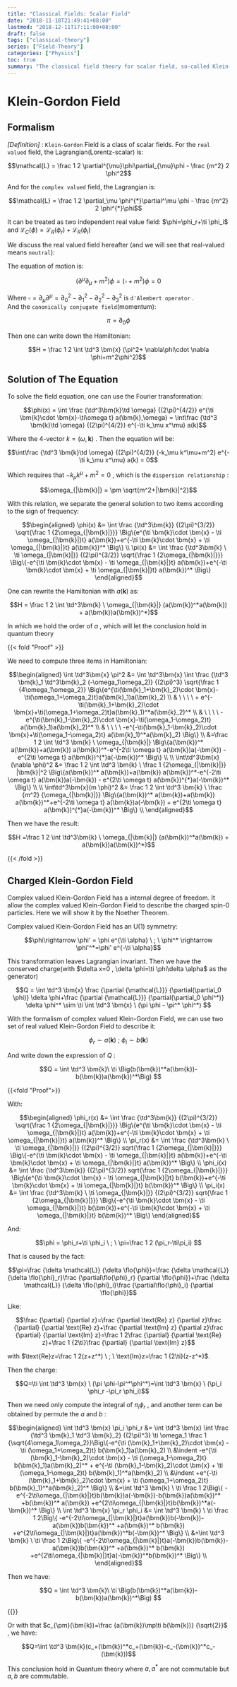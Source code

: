 ```yaml
---
title: "Classical Fields: Scalar Field"
date: "2018-11-18T21:49:41+08:00"
lastmod: "2018-12-11T17:11:00+08:00"
draft: false
tags: ["classical-theory"]
series: ["Field-Theory"]
categories: ["Physics"]
toc: true
summary: "The classical field theory for scalar field, so-called Klein-Gordon Field. Together with the solution of Klein-Gordon equation and some symmetry analysis."
---
```



# Klein-Gordon Field

## Formalism
_[Definition]_ : `Klein-Gordon` Field is a class of scalar fields. For the `real valued` field, the Lagrangian(Lorentz-scalar) is:


$$\mathcal{L} = \frac 1 2 \partial^{\mu}\phi\partial_{\mu}\phi - \frac {m^2} 2 \phi^2$$


And for the `complex valued` field, the Lagrangian is:


$$\mathcal{L} = \frac 1 2 \partial_\mu \phi^{*}\partial^\mu \phi - \frac {m^2} 2 \phi^{*}\phi$$


It can be treated as two independent real value field: $\phi=\phi_r+\ti \phi_i$ and $\mathcal{L}_C(\phi) = \mathcal{L}_R(\phi_r)+\mathcal{L}_R(\phi_i)$

We discuss the real valued field hereafter (and we will see that real-valued means `neutral`):

The equation of motion is:


$$(\partial^{\mu}\partial_{\mu} + m^2) \phi = (\square + m^2)\phi=0$$


Where $\square=\partial_{\mu}\partial^\mu=\partial_0^2-\partial_1^2-\partial_2^2-\partial_3^2$ is `d'Alembert operator` . \
And the `canonically conjugate field`(momentum):


$$\pi = \partial_0 \phi $$


Then one can write down the Hamiltonian:


$$H = \frac 1 2  \int \td^3 \bm{x} (\pi^2+ \nabla\phi\cdot \nabla \phi+m^2\phi^2)$$


## Solution of The Equation

To solve the field equation, one can use the Fourier transformation:


$$\phi(x) = \int \frac {\td^3\bm{k}\td \omega} {(2\pi)^{4/2}} e^{\ti \bm{k}\cdot \bm{x}-\ti\omega t} a(\bm{k},\omega) = \int\frac {\td^3 \bm{k}\td \omega} {(2\pi)^{4/2}} e^{-\ti k_\mu x^\mu} a(k)$$


Where the 4-vector $k=(\omega,\bm{k})$ . Then the equation will be:


$$\int\frac {\td^3 \bm{k}\td \omega} {(2\pi)^{4/2}} (-k_\mu k^\mu+m^2) e^{-\ti k_\mu x^\mu} a(k) = 0$$


Which requires that $-k_\mu k^\mu+m^2=0$ , which is the `dispersion relationship` :


$$\omega_{|\bm{k}|} = \pm \sqrt{m^2+|\bm{k}|^2}$$


With this relation, we separate the general solution to two items according to the sign of frequency:


$$\begin{aligned}
\phi(x) &= \int \frac {\td^3\bm{k}} {(2\pi)^{3/2}} \sqrt{\frac 1 {2\omega_{|\bm{k}|}}} \Big\{e^{\ti \bm{k}\cdot \bm{x} - \ti \omega_{|\bm{k}|}t} a(\bm{k})+e^{-\ti \bm{k}\cdot \bm{x} + \ti \omega_{|\bm{k}|}t} a(\bm{k})^* \Big\} \\
\pi(x) &= \int \frac {\td^3\bm{k} \ \ti \omega_{|\bm{k}|}} {(2\pi)^{3/2}} \sqrt{\frac 1 {2\omega_{|\bm{k}|}}} \Big\{-e^{\ti \bm{k}\cdot \bm{x} - \ti \omega_{|\bm{k}|}t} a(\bm{k})+e^{-\ti \bm{k}\cdot \bm{x} + \ti \omega_{|\bm{k}|}t} a(\bm{k})^* \Big\}
\end{aligned}$$


One can rewrite the Hamiltonian with $a(\bm{k})$ as:


$$H = \frac 1 2 \int \td^3\bm{k} \ \omega_{|\bm{k}|} (a(\bm{k})^*a(\bm{k}) + a(\bm{k})a(\bm{k})^*)$$


In which we hold the order of $a$ , which will let the conclusion hold in quantum theory

{{< fold "Proof" >}}

We need to compute three items in Hamiltonian:


$$\begin{aligned}
\int \td^3\bm{x} \pi^2 &= \int \td^3\bm{x} \int \frac {\td^3 \bm{k}_1 \td^3\bm{k}_2 (-\omega_1\omega_2)} {(2\pi)^3} \sqrt{\frac 1 {4\omega_1\omega_2}} \Big\{e^{\ti(\bm{k}_1+\bm{k}_2)\cdot \bm{x}-\ti(\omega_1+\omega_2)t}a(\bm{k}_1)a(\bm{k}_2) \\
& \ \ \ \ + e^{-\ti(\bm{k}_1+\bm{k}_2)\cdot \bm{x}+\ti(\omega_1+\omega_2)t}a(\bm{k}_1)^*a(\bm{k}_2)^* \\
& \ \ \ \ -e^{\ti(\bm{k}_1-\bm{k}_2)\cdot \bm{x}-\ti(\omega_1-\omega_2)t} a(\bm{k}_1)a(\bm{k}_2)^* \\
& \ \ \ \ -e^{-\ti(\bm{k}_1-\bm{k}_2)\cdot \bm{x}+\ti(\omega_1-\omega_2)t} a(\bm{k}_1)^*a(\bm{k}_2) \Big\} \\
&=\frac 1 2 \int \td^3 \bm{k} \ \omega_{|\bm{k}|} \Big\{a(\bm{k})^* a(\bm{k})+a(\bm{k}) a(\bm{k})^*-e^{-2\ti \omega t} a(\bm{k})a(-\bm{k}) - e^{2\ti \omega t} a(\bm{k})^{*}a(-\bm{k})^*  \Big\} \\
\\
\int\td^3\bm{x}(\nabla \phi)^2 &= \frac 1 2 \int \td^3 \bm{k} \ \frac 1 {2\omega_{|\bm{k}|}}  |\bm{k}|^2 \Big\{a(\bm{k})^* a(\bm{k})+a(\bm{k}) a(\bm{k})^*-e^{-2\ti \omega t} a(\bm{k})a(-\bm{k}) - e^{2\ti \omega t} a(\bm{k})^{*}a(-\bm{k})^*  \Big\} \\
\\
\int\td^3\bm{x}(m \phi)^2 &= \frac 1 2 \int \td^3 \bm{k} \ \frac {m^2} {\omega_{|\bm{k}|}} \Big\{a(\bm{k})^* a(\bm{k})+a(\bm{k}) a(\bm{k})^*+e^{-2\ti \omega t} a(\bm{k})a(-\bm{k}) + e^{2\ti \omega t} a(\bm{k})^{*}a(-\bm{k})^*  \Big\} \\
\end{aligned}$$


Then we have the result:


$$H =\frac 1 2 \int \td^3\bm{k} \ \omega_{|\bm{k}|} (a(\bm{k})^*a(\bm{k}) + a(\bm{k})a(\bm{k})^*)$$


{{< /fold >}}

## Charged Klein-Gordon Field

Complex valued Klein-Gordon Field has a internal degree of freedom. It allow the complex valued Klein-Gordon Field to describe the charged spin-0 particles. Here we will show it by the Noether Theorem.

Complex valued Klein-Gordon Field has an $\text{U}(1)$ symmetry:


$$\phi\rightarrow \phi' = \phi e^{\ti \alpha} \ ; \ \phi^* \rightarrow \phi'^*=\phi' e^{-\ti \alpha}$$


This transformation leaves Lagrangian invariant. Then we have the conserved charge(with $\delta x=0 , \delta \phi=\ti \phi\delta \alpha$ as the generator)


$$Q = \int \td^3 \bm{x} \frac {\partial {\mathcal{L}}} {\partial(\partial_0 \phi)} \delta \phi+\frac {\partial {\mathcal{L}}} {\partial(\partial_0 \phi^*)} \delta \phi^* \sim \ti \int \td^3 \bm{x} \ (\pi \phi - \pi^* \phi^*) $$


With the formalism of complex valued Klein-Gordon Field, we can use two set of real valued Klein-Gordon Field to describe it:


$$\phi_r \sim a(\bm{k}) \ ; \ \phi_i \sim b(\bm{k})$$


And write down the expression of $Q$ :


$$Q = \int \td^3 \bm{k}\ \ti \Big(b(\bm{k})^*a(\bm{k})-b(\bm{k})a(\bm{k})^*\Big) $$




{{<fold "Proof">}}

With:


$$\begin{aligned}
\phi_r(x) &= \int \frac {\td^3\bm{k}} {(2\pi)^{3/2}} \sqrt{\frac 1 {2\omega_{|\bm{k}|}}} \Big\{e^{\ti \bm{k}\cdot \bm{x} - \ti \omega_{|\bm{k}|}t} a(\bm{k})+e^{-\ti \bm{k}\cdot \bm{x} + \ti \omega_{|\bm{k}|}t} a(\bm{k})^* \Big\} \\
\pi_r(x) &= \int \frac {\td^3\bm{k} \ \ti \omega_{|\bm{k}|}} {(2\pi)^{3/2}} sqrt{\frac 1 {2\omega_{|\bm{k}|}}} \Big\{-e^{\ti \bm{k}\cdot \bm{x} - \ti \omega_{|\bm{k}|}t} a(\bm{k})+e^{-\ti \bm{k}\cdot \bm{x} + \ti \omega_{|\bm{k}|}t} a(\bm{k})^* \Big\} \\
\phi_i(x) &= \int \frac {\td^3\bm{k}} {(2\pi)^{3/2}} sqrt{\frac 1 {2\omega_{|\bm{k}|}}} \Big\{e^{\ti \bm{k}\cdot \bm{x} - \ti \omega_{|\bm{k}|}t} b(\bm{k})+e^{-\ti \bm{k}\cdot \bm{x} + \ti \omega_{|\bm{k}|}t} b(\bm{k})^* \Big\} \\
\pi_i(x) &= \int \frac {\td^3\bm{k} \ \ti \omega_{|\bm{k}|}} {(2\pi)^{3/2}} sqrt{\frac 1 {2\omega_{|\bm{k}|}}} \Big\{-e^{\ti \bm{k}\cdot \bm{x} - \ti \omega_{|\bm{k}|}t} b(\bm{k})+e^{-\ti \bm{k}\cdot \bm{x} + \ti \omega_{|\bm{k}|}t} b(\bm{k})^* \Big\}
\end{aligned}$$


And:


$$\phi = \phi_r+\ti \phi_i \ ; \ \pi=\frac 1 2 (\pi_r-\ti\pi_i) $$


That is caused by the fact:


$$\pi=\frac {\delta \mathcal{L}} {\delta \flo{\phi}}=\frac {\delta \mathcal{L}} {\delta \flo{\phi}_r}\frac {\partial\flo{\phi}_r} {\partial \flo{\phi}}+\frac {\delta \mathcal{L}} {\delta \flo{\phi}_i}\frac {\partial\flo{\phi}_i} {\partial \flo{\phi}}$$


Like:


$$\frac {\partial} {\partial z}=\frac {\partial \text{Re} z} {\partial z}\frac {\partial} {\partial \text{Re} z}+\frac {\partial \text{Im} z} {\partial z}\frac {\partial} {\partial \text{Im} z}=\frac 1 2\frac {\partial} {\partial \text{Re} z}+\frac 1 {2\ti}\frac {\partial} {\partial \text{Im} z}$$


with $\text{Re}z=\frac 1 2(z+z^*) \ ; \ \text{Im}z=\frac 1 {2\ti}(z-z^*)$.

Then the charge:


$$Q=\ti \int \td^3 \bm{x} \ (\pi \phi-\pi^*\phi^*)=\int \td^3 \bm{x} \ (\pi_i \phi_r -\pi_r \phi_i)$$


Then we need only compute the integral of $\pi_i\phi_r$ , and another term can be obtained by permute the $a$ and $b$ :


$$\begin{aligned}
\int \td^3 \bm{x} \pi_i \phi_r &= \int \td^3 \bm{x} \int \frac {\td^3 \bm{k}_1 \td^3 \bm{k}_2} {(2\pi)^3} \ti \omega_1 \frac 1 {\sqrt{4\omega_1\omega_2}}\Big\{-e^{\ti (\bm{k}_1+\bm{k}_2)\cdot \bm{x} - \ti (\omega_1+\omega_2)t} b(\bm{k}_1)a(\bm{k}_2) \\
&\indent -e^{\ti (\bm{k}_1-\bm{k}_2)\cdot \bm{x} - \ti (\omega_1-\omega_2)t} b(\bm{k}_1)a(\bm{k}_2)^* + e^{-\ti (\bm{k}_1-\bm{k}_2)\cdot \bm{x} + \ti (\omega_1-\omega_2)t} b(\bm{k}_1)^*a(\bm{k}_2)  \\
&\indent +e^{-\ti (\bm{k}_1+\bm{k}_2)\cdot \bm{x} + \ti (\omega_1+\omega_2)t} b(\bm{k}_1)^*a(\bm{k}_2)^* \Big\} \\
&=\int \td^3 \bm{k} \ \ti \frac 1 2\Big\{ -e^{-2\ti\omega_{|\bm{k}|}t}b(\bm{k})a(-\bm{k})-b(\bm{k})a(\bm{k})^* +b(\bm{k})^* a(\bm{k}) +e^{2\ti\omega_{|\bm{k}|}t}b(\bm{k})^*a(-\bm{k})^* \Big\} \\
\int \td^3 \bm{x} \pi_r \phi_i &= \int \td^3 \bm{k} \ \ti \frac 1 2\Big\{ -e^{-2\ti\omega_{|\bm{k}|}t}a(\bm{k})b(-\bm{k})-a(\bm{k})b(\bm{k})^* +a(\bm{k})^* b(\bm{k}) +e^{2\ti\omega_{|\bm{k}|}t}a(\bm{k})^*b(-\bm{k})^* \Big\} \\
&=\int \td^3 \bm{k} \ \ti \frac 1 2\Big\{ -e^{-2\ti\omega_{|\bm{k}|}t}a(-\bm{k})b(\bm{k})-a(\bm{k})b(\bm{k})^* +a(\bm{k})^* b(\bm{k}) +e^{2\ti\omega_{|\bm{k}|}t}a(-\bm{k})^*b(\bm{k})^* \Big\} \\
\end{aligned}$$


Then we have:


$$Q = \int \td^3 \bm{k}\ \ti \Big(b(\bm{k})^*a(\bm{k})-b(\bm{k})a(\bm{k})^*\Big) $$



{{</fold>}}

Or with that $c_{\pm}(\bm{k})=\frac {a(\bm{k})\mp\ti b(\bm{k})} {\sqrt{2}}$ , we have:


$$Q=\int \td^3 \bm{k}(c_+(\bm{k})^*c_+(\bm{k})-c_-(\bm{k})^*c_-(\bm{k}))$$


This conclusion hold in Quantum theory where $a,a^*$ are not commutable but $a,b$ are commutable.
